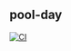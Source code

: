 ## pool-day

[![CI](https://github.com/andrelcmoreira/pool-day/actions/workflows/ci.yaml/badge.svg)](https://github.com/andrelcmoreira/pool-day/actions/workflows/ci.yaml)
